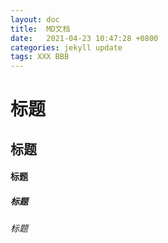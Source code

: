 ```yaml
---
layout: doc
title:  MD文档
date:   2021-04-23 10:47:28 +0800
categories: jekyll update
tags: XXX BBB
---
```


# 标题
## 标题
#### 标题
##### 标题
###### 标题